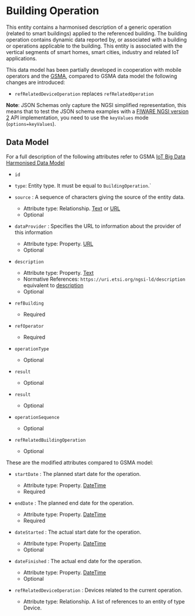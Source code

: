 # Building Operation

This entity contains a harmonised description of a generic operation (related to
smart buildings) applied to the referenced building. The building operation
contains dynamic data reported by, or associated with a building or operations
applicable to the building. This entity is associated with the vertical segments
of smart homes, smart cities, industry and related IoT applications.

This data model has been partially developed in cooperation with mobile
operators and the [GSMA](https://www.gsma.com/iot/iot-big-data/), compared to
GSMA data model the following changes are introduced:

-   `refRelatedDeviceOperation` replaces `refRelatedOperation`

**Note**: JSON Schemas only capture the NGSI simplified representation, this
means that to test the JSON schema examples with a
[FIWARE NGSI version 2](http://fiware.github.io/specifications/ngsiv2/stable)
API implementation, you need to use the `keyValues` mode (`options=keyValues`).

## Data Model

For a full description of the following attributes refer to GSMA
[IoT Big Data Harmonised Data Model](https://github.com/GSMADeveloper/NGSI-LD-Entities)

-   `id`

-   `type`: Entity type. It must be equal to `BuildingOperation`.`

-   `source` : A sequence of characters giving the source of the entity data.

    -   Attribute type: Relationship. [Text](https://schema.org/Text) or
        [URL](https://schema.org/URL)
    -   Optional

-   `dataProvider` : Specifies the URL to information about the provider of this
    information

    -   Attribute type: Property. [URL](https://schema.org/URL)
    -   Optional

-   `description`

    -   Attribute type: Property. [Text](https://schema.org/Text)
    -   Normative References: `https://uri.etsi.org/ngsi-ld/description`
        equivalent to [description](https://schema.org/description)
    -   Optional

-   `refBuilding`

    -   Required

-   `refOperator`

    -   Required

-   `operationType`

    -   Optional

-   `result`

    -   Optional

-   `result`

    -   Optional

-   `operationSequence`

    -   Optional

-   `refRelatedBuildingOperation`
    -   Optional

These are the modified attributes compared to GSMA model:

-   `startDate` : The planned start date for the operation.

    -   Attribute type: Property. [DateTime](https://schema.org/DateTime)
    -   Required

-   `endDate` : The planned end date for the operation.

    -   Attribute type: Property. [DateTime](https://schema.org/DateTime)
    -   Required

-   `dateStarted` : The actual start date for the operation.

    -   Attribute type: Property. [DateTime](https://schema.org/DateTime)
    -   Optional

-   `dateFinished` : The actual end date for the operation.

    -   Attribute type: Property. [DateTime](https://schema.org/DateTime)
    -   Optional

-   `refRelatedDeviceOperation` : Devices related to the current operation.
    -   Attribute type: Relationship. A list of references to an entity of type
        Device.
